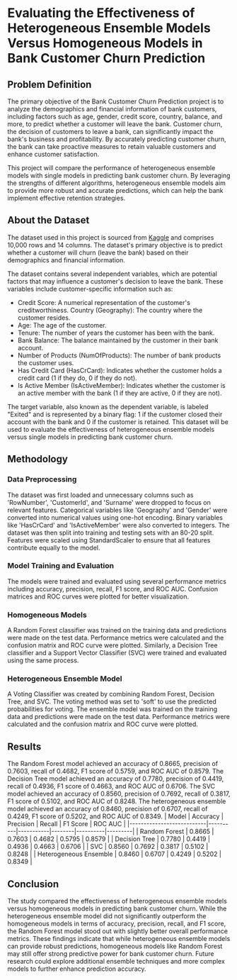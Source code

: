 # Evaluating the Effectiveness of Heterogeneous Ensemble Models Versus Homogeneous Models in Bank Customer Churn Prediction
## Problem Definition
The primary objective of the Bank Customer Churn Prediction project is to analyze the demographics and financial information of bank customers, including factors such as age, gender, credit score, country, balance, and more, to predict whether a customer will leave the bank. Customer churn, the decision of customers to leave a bank, can significantly impact the bank's business and profitability. By accurately predicting customer churn, the bank can take proactive measures to retain valuable customers and enhance customer satisfaction.

This project will compare the performance of heterogeneous ensemble models with single models in predicting bank customer churn. By leveraging the strengths of different algorithms, heterogeneous ensemble models aim to provide more robust and accurate predictions, which can help the bank implement effective retention strategies.

## About the Dataset
The dataset used in this project is sourced from [Kaggle](https://www.kaggle.com/datasets/mathchi/churn-for-bank-customers?datasetId=797699&sortBy=voteCount) and comprises 10,000 rows and 14 columns. The dataset's primary objective is to predict whether a customer will churn (leave the bank) based on their demographics and financial information.

The dataset contains several independent variables, which are potential factors that may influence a customer's decision to leave the bank. These variables include customer-specific information such as:

- Credit Score: A numerical representation of the customer's creditworthiness.
Country (Geography): The country where the customer resides.
- Age: The age of the customer.
- Tenure: The number of years the customer has been with the bank.
- Bank Balance: The balance maintained by the customer in their bank account.
- Number of Products (NumOfProducts): The number of bank products the customer uses.
- Has Credit Card (HasCrCard): Indicates whether the customer holds a credit card (1 if they do, 0 if they do not).
- Is Active Member (IsActiveMember): Indicates whether the customer is an active member with the bank (1 if they are active, 0 if they are not).

The target variable, also known as the dependent variable, is labeled "Exited" and is represented by a binary flag: 1 if the customer closed their account with the bank and 0 if the customer is retained. This dataset will be used to evaluate the effectiveness of heterogeneous ensemble models versus single models in predicting bank customer churn.

## Methodology
### Data Preprocessing
The dataset was first loaded and unnecessary columns such as 'RowNumber', 'CustomerId', and 'Surname' were dropped to focus on relevant features. Categorical variables like 'Geography' and 'Gender' were converted into numerical values using one-hot encoding. Binary variables like 'HasCrCard' and 'IsActiveMember' were also converted to integers. The dataset was then split into training and testing sets with an 80-20 split. Features were scaled using StandardScaler to ensure that all features contribute equally to the model.

### Model Training and Evaluation
The models were trained and evaluated using several performance metrics including accuracy, precision, recall, F1 score, and ROC AUC. Confusion matrices and ROC curves were plotted for better visualization.

### Homogeneous Models
A Random Forest classifier was trained on the training data and predictions were made on the test data. Performance metrics were calculated and the confusion matrix and ROC curve were plotted. Similarly, a Decision Tree classifier and a Support Vector Classifier (SVC) were trained and evaluated using the same process.

### Heterogeneous Ensemble Model
A Voting Classifier was created by combining Random Forest, Decision Tree, and SVC. The voting method was set to 'soft' to use the predicted probabilities for voting. The ensemble model was trained on the training data and predictions were made on the test data. Performance metrics were calculated and the confusion matrix and ROC curve were plotted.

## Results
The Random Forest model achieved an accuracy of 0.8665, precision of 0.7603, recall of 0.4682, F1 score of 0.5759, and ROC AUC of 0.8579. The Decision Tree model achieved an accuracy of 0.7780, precision of 0.4419, recall of 0.4936, F1 score of 0.4663, and ROC AUC of 0.6706. The SVC model achieved an accuracy of 0.8560, precision of 0.7692, recall of  0.3817, F1 score of 0.5102, and ROC AUC of 0.8248. The heterogeneous ensemble model achieved an accuracy of 0.8460, precision of 0.6707, recall of  0.4249, F1 score of 0.5202, and ROC AUC of 0.8349.
| Model                     | Accuracy | Precision | Recall | F1 Score | ROC AUC |
|---------------------------|----------|-----------|--------|----------|---------|
| Random Forest             | 0.8665   | 0.7603    | 0.4682 | 0.5795   | 0.8579  |
| Decision Tree             | 0.7780   | 0.4419    | 0.4936 | 0.4663   | 0.6706  |
| SVC                       | 0.8560   | 0.7692    | 0.3817 | 0.5102   | 0.8248  |
| Heterogeneous Ensemble    | 0.8460   | 0.6707    | 0.4249 | 0.5202   | 0.8349  |

## Conclusion
The study compared the effectiveness of heterogeneous ensemble models versus homogeneous models in predicting bank customer churn. While the heterogeneous ensemble model did not significantly outperform the homogeneous models in terms of accuracy, precision, recall, and F1 score, the Random Forest model stood out with slightly better overall performance metrics. These findings indicate that while heterogeneous ensemble models can provide robust predictions, homogeneous models like Random Forest may still offer strong predictive power for bank customer churn. Future research could explore additional ensemble techniques and more complex models to further enhance prediction accuracy.








